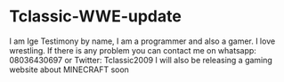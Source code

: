 # Tclassic-WWE-update
I am Ige Testimony by name, I am a programmer and also a gamer.
I love wrestling.
If there is any problem you can contact me on whatsapp: 08036430697 or Twitter: Tclassic2009
I will also be releasing a gaming website about MINECRAFT soon

